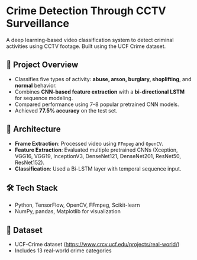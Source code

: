 # Crime Detection Through CCTV Surveillance

A deep learning-based video classification system to detect criminal activities using CCTV footage. Built using the UCF Crime dataset.

## 📌 Project Overview

- Classifies five types of activity: **abuse, arson, burglary, shoplifting**, and **normal** behavior.
- Combines **CNN-based feature extraction** with a **bi-directional LSTM** for sequence modeling.
- Compared performance using 7–8 popular pretrained CNN models.
- Achieved **77.5% accuracy** on the test set.

## 🧠 Architecture

- **Frame Extraction**: Processed video using `FFmpeg` and `OpenCV`.
- **Feature Extraction**: Evaluated multiple pretrained CNNs (Xception, VGG16, VGG19, InceptionV3, DenseNet121, DenseNet201, ResNet50, ResNet152).
- **Classification**: Used a Bi-LSTM layer with temporal sequence input.

## 🛠️ Tech Stack

- Python, TensorFlow, OpenCV, FFmpeg, Scikit-learn
- NumPy, pandas, Matplotlib for visualization

## 📁 Dataset

- UCF-Crime dataset (https://www.crcv.ucf.edu/projects/real-world/)
- Includes 13 real-world crime categories

